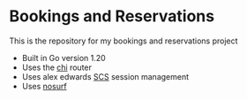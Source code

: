 # Bookings and Reservations

This is the repository for my bookings and reservations project

- Built in Go version 1.20
- Uses the [chi](https://github.com/go-chi/chi) router
- Uses alex edwards [SCS](https://github.com/alexedwards/scs) session management
- Uses [nosurf](https://github.com/justinas/nosurf)